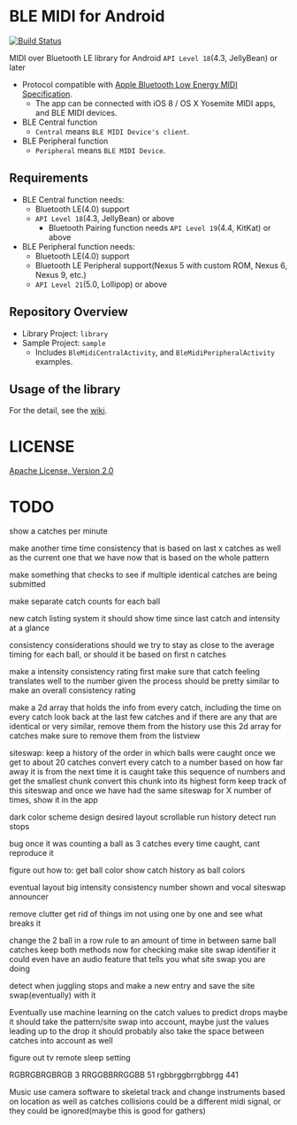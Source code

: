 BLE MIDI for Android
====================
[![Build Status](https://travis-ci.com/kshoji/BLE-MIDI-for-Android.svg?branch=develop)](https://travis-ci.com/kshoji/BLE-MIDI-for-Android)

MIDI over Bluetooth LE library for Android `API Level 18`(4.3, JellyBean) or later

- Protocol compatible with [Apple Bluetooth Low Energy MIDI Specification](https://developer.apple.com/bluetooth/Apple-Bluetooth-Low-Energy-MIDI-Specification.pdf).
    - The app can be connected with iOS 8 / OS X Yosemite MIDI apps, and BLE MIDI devices.
- BLE Central function
    - `Central` means `BLE MIDI Device's client`.
- BLE Peripheral function
    - `Peripheral` means `BLE MIDI Device`.

Requirements
------------

- BLE Central function needs:
    - Bluetooth LE(4.0) support
    - `API Level 18`(4.3, JellyBean) or above
        - Bluetooth Pairing function needs `API Level 19`(4.4, KitKat) or above
- BLE Peripheral function needs:
    - Bluetooth LE(4.0) support
    - Bluetooth LE Peripheral support(Nexus 5 with custom ROM, Nexus 6, Nexus 9, etc.)
    - `API Level 21`(5.0, Lollipop) or above

Repository Overview
-------------------

- Library Project: `library`
- Sample Project: `sample`
    - Includes `BleMidiCentralActivity`, and `BleMidiPeripheralActivity` examples.

Usage of the library
--------------------

For the detail, see the [wiki](https://github.com/kshoji/BLE-MIDI-for-Android/wiki).

LICENSE
=======
[Apache License, Version 2.0](http://www.apache.org/licenses/LICENSE-2.0)

TODO
====
show a catches per minute

make another time time consistency that is based on last x catches as well as the current one that we have now that is based on the whole pattern

make something that checks to see if multiple identical catches are being submitted

make separate catch counts for each ball

new catch listing system
  it should show time since last catch and intensity at a glance


consistency considerations
  should we try to stay as close to the average timing for each ball, or should it be based on first n catches

make a intensity consistency rating
  first make sure that catch feeling translates well to the number given
  the process should be pretty similar to 
make an overall consistency rating

make a 2d array that holds the info from every catch, including the time
on every catch look back at the last few catches and if there are any that are identical or very similar, remove them from the history
use this 2d array for catches
make sure to remove them from the listview

siteswap:
  keep a history of the order in which balls were caught
  once we get to about 20 catches
    convert every catch to a number based on how far away it is from the next time it is caught
    take this sequence of numbers and get the smallest chunk
    convert this chunk into its highest form
    keep track of this siteswap and once we have had the same siteswap for X number of times, show it in the app

dark color scheme
design desired layout
scrollable run history
  detect run stops

bug
  once it was counting a ball as 3 catches every time caught, cant reproduce it

figure out how to:
get ball color
show catch history as ball colors

eventual layout
big intensity consistency number
shown and vocal siteswap announcer


remove clutter
get rid of things im not using one by one and see what breaks it


change the 2 ball in a row rule to an amount of time in between same ball catches
keep both methods now for checking
make site swap identifier
it could even have an audio feature that tells you what site swap you are doing

detect when juggling stops and make a new entry and save the site swap(eventually) with it


Eventually
use machine learning on the catch values to predict drops
maybe it should take the pattern/site swap into account, maybe just the values leading up to the drop
it should probably also take the space between catches into account as well

figure out tv remote sleep setting

RGBRGBRGBRGB 3
RRGGBBRRGGBB 51
rgbbrggbrrgbbrgg 441

Music
use camera software to skeletal track and change instruments based on location as well as catches
collisions could be a different midi signal, or they could be ignored(maybe this is good for gathers)

